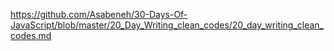 https://github.com/Asabeneh/30-Days-Of-JavaScript/blob/master/20_Day_Writing_clean_codes/20_day_writing_clean_codes.md